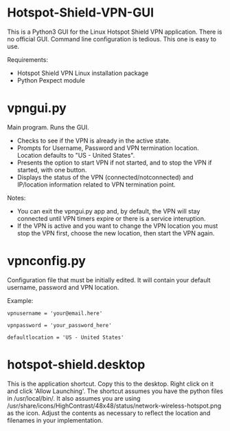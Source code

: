 # Hotspot-Shield-VPN-GUI
This is a Python3 GUI for the Linux Hotspot Shield VPN application. There is no official GUI. Command line configuration is tedious. This one is easy to use. 

Requirements:
 - Hotspot Shield VPN Linux installation package
 - Python Pexpect module

 # vpngui.py
 Main program. Runs the GUI.
 - Checks to see if the VPN is already in the active state.
 - Prompts for Username, Password and VPN termination location. Location defaults to "US - United States".
 - Presents the option to start VPN if not started, and to stop the VPN if started, with one button. 
 - Displays the status of the VPN (connected/notconnected) and IP/location information related to VPN termination point.

 Notes:
 - You can exit the vpngui.py app and, by default, the VPN will stay connected until VPN timers expire or there is a service interuption.
 - If the VPN is active and you want to change the VPN location you must stop the VPN first, choose the new location, then start the VPN again.
 
 # vpnconfig.py
 Configuration file that must be initially edited. It will contain your default username, password and VPN location.
 
 Example:
 
    vpnusername = 'your@email.here'
    
    vpnpassword = 'your_password_here'
    
    defaultlocation = 'US - United States'

# hotspot-shield.desktop
This is the application shortcut. Copy this to the desktop. Right click on it and click 'Allow Launching'. The shortcut assumes you have the python files in /usr/local/bin/. It also assumes you are using /usr/share/icons/HighContrast/48x48/status/network-wireless-hotspot.png as the icon. Adjust the contents as necessary to reflect the location and filenames in your implementation.
